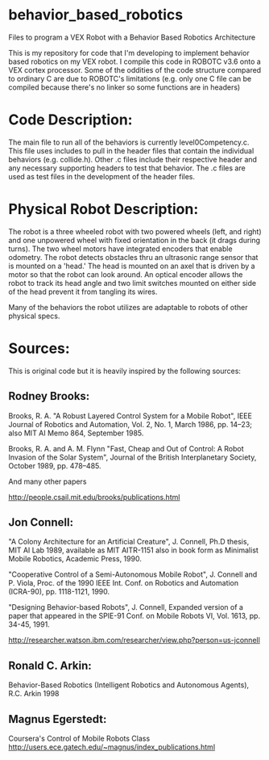 behavior_based_robotics
=======================

Files to program a VEX Robot with a Behavior Based Robotics Architecture

This is my repository for code that I'm developing to implement behavior based robotics on my VEX robot. I compile this code in ROBOTC v3.6 onto a VEX cortex processor. Some of the oddities of the code structure compared to ordinary C are due to ROBOTC's limitations (e.g. only one C file can be compiled because there's no linker so some functions are in headers)

Code Description:
=================
The main file to run all of the behaviors is currently level0Competency.c. This file uses includes to pull in the header files that contain the individual behaviors (e.g. collide.h). Other .c files include their respective header and any necessary supporting headers to test that behavior. The .c files are used as test files in the development of the header files.

Physical Robot Description:
===========================
The robot is a three wheeled robot with two powered wheels (left, and right) and one unpowered wheel with fixed orientation in the back (it drags during turns). The two wheel motors have integrated encoders that enable odometry. The robot detects obstacles thru an ultrasonic range sensor that is mounted on a 'head.' The head is mounted on an axel that is driven by a motor so that the robot can look around. An optical encoder allows the robot to track its head angle and two limit switches mounted on either side of the head prevent it from tangling its wires.

Many of the behaviors the robot utilizes are adaptable to robots of other physical specs.


Sources:
========
This is original code but it is heavily inspired by the following sources:

Rodney Brooks:
--------------
  Brooks, R. A. "A Robust Layered Control System for a Mobile Robot", IEEE Journal of Robotics and 
  Automation, Vol. 2, No. 1, March 1986, pp. 14–23; also MIT AI Memo 864, September 1985.
  
  Brooks, R. A. and A. M. Flynn "Fast, Cheap and Out of Control: A Robot Invasion of the Solar System",
  Journal of the British Interplanetary Society, October 1989, pp. 478–485.
  
  And many other papers
  
  http://people.csail.mit.edu/brooks/publications.html


Jon Connell:
------------
  "A Colony Architecture for an Artificial Creature", J. Connell, Ph.D thesis, MIT AI Lab 1989, available 
  as MIT AITR-1151 also in book form as Minimalist Mobile Robotics, Academic Press, 1990.
  
  "Cooperative Control of a Semi-Autonomous Mobile Robot", J. Connell and P. Viola, Proc. of the 1990 IEEE 
  Int. Conf. on Robotics and Automation (ICRA-90), pp. 1118-1121, 1990.
  
  "Designing Behavior-based Robots", J. Connell, Expanded version of a paper that appeared in the SPIE-91 
  Conf. on Mobile Robots VI, Vol. 1613, pp. 34-45, 1991.
  
  http://researcher.watson.ibm.com/researcher/view.php?person=us-jconnell

Ronald C. Arkin:
----------------
  Behavior-Based Robotics (Intelligent Robotics and Autonomous Agents), R.C. Arkin 1998

Magnus Egerstedt:
-----------------
  Coursera's Control of Mobile Robots Class
  http://users.ece.gatech.edu/~magnus/index_publications.html

